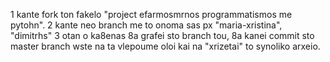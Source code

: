 1 kante fork ton fakelo "project efarmosmrnos programmatismos me pytohn".
2 kante neo branch me to onoma sas px "maria-xristina", "dimitrhs"
3 otan o ka8enas 8a grafei sto branch  tou, 8a kanei commit sto master branch wste na ta vlepoume oloi kai na "xrizetai" to synoliko arxeio.
